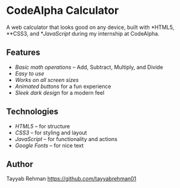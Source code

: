 # CodeAlpha Calculator

A web calculator that looks good on any device, built with *HTML5, **CSS3, and **JavaScript* during my internship at CodeAlpha.

## Features
- *Basic math operations* – Add, Subtract, Multiply, and Divide  
- *Easy to use*  
- *Works on all screen sizes*  
- *Animated buttons* for a fun experience  
- *Sleek dark design* for a modern feel  

## Technologies
- *HTML5* – for structure  
- *CSS3* – for styling and layout  
- *JavaScript* – for functionality and actions  
- *Google Fonts* – for nice text  

## Author  
Tayyab Rehman
https://github.com/tayyabrehman01
